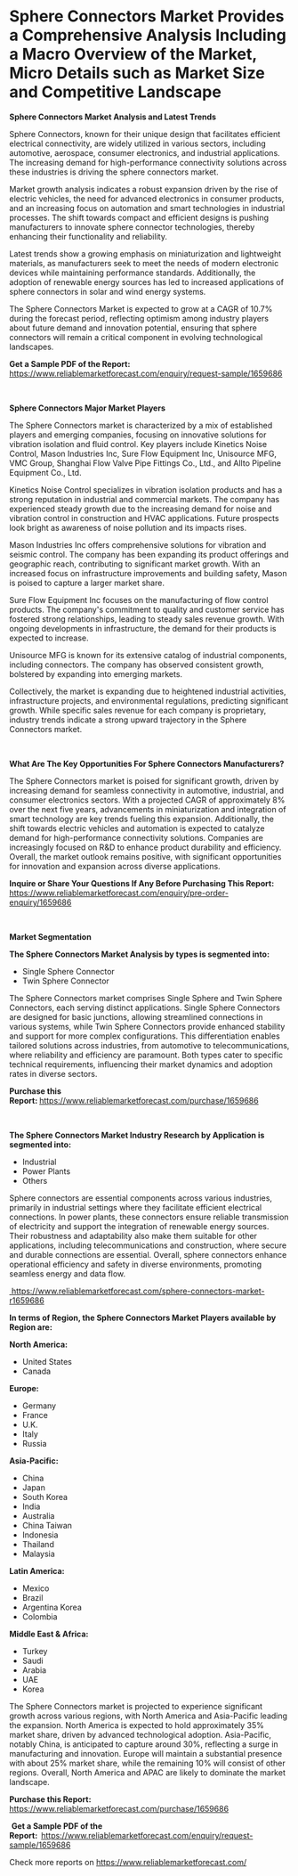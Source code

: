 <p><h1>Sphere Connectors Market Provides a Comprehensive Analysis Including a Macro Overview of the Market, Micro Details such as Market Size and Competitive Landscape</h1></p><p><strong>Sphere Connectors Market Analysis and Latest Trends</strong></p>
<p><p>Sphere Connectors, known for their unique design that facilitates efficient electrical connectivity, are widely utilized in various sectors, including automotive, aerospace, consumer electronics, and industrial applications. The increasing demand for high-performance connectivity solutions across these industries is driving the sphere connectors market.</p><p>Market growth analysis indicates a robust expansion driven by the rise of electric vehicles, the need for advanced electronics in consumer products, and an increasing focus on automation and smart technologies in industrial processes. The shift towards compact and efficient designs is pushing manufacturers to innovate sphere connector technologies, thereby enhancing their functionality and reliability.</p><p>Latest trends show a growing emphasis on miniaturization and lightweight materials, as manufacturers seek to meet the needs of modern electronic devices while maintaining performance standards. Additionally, the adoption of renewable energy sources has led to increased applications of sphere connectors in solar and wind energy systems.</p><p>The Sphere Connectors Market is expected to grow at a CAGR of 10.7% during the forecast period, reflecting optimism among industry players about future demand and innovation potential, ensuring that sphere connectors will remain a critical component in evolving technological landscapes.</p></p>
<p><strong>Get a Sample PDF of the Report:&nbsp;</strong> <a href="https://www.reliablemarketforecast.com/enquiry/request-sample/1659686?utm_campaign=2271&utm_medium=2&utm_source=Github&utm_content=ia&utm_term=23032025&utm_id=sphere-connectors">https://www.reliablemarketforecast.com/enquiry/request-sample/1659686</a></p>
<p>&nbsp;</p>
<p><strong>Sphere Connectors Major Market Players</strong></p>
<p><p>The Sphere Connectors market is characterized by a mix of established players and emerging companies, focusing on innovative solutions for vibration isolation and fluid control. Key players include Kinetics Noise Control, Mason Industries Inc, Sure Flow Equipment Inc, Unisource MFG, VMC Group, Shanghai Flow Valve Pipe Fittings Co., Ltd., and Allto Pipeline Equipment Co., Ltd.</p><p>Kinetics Noise Control specializes in vibration isolation products and has a strong reputation in industrial and commercial markets. The company has experienced steady growth due to the increasing demand for noise and vibration control in construction and HVAC applications. Future prospects look bright as awareness of noise pollution and its impacts rises.</p><p>Mason Industries Inc offers comprehensive solutions for vibration and seismic control. The company has been expanding its product offerings and geographic reach, contributing to significant market growth. With an increased focus on infrastructure improvements and building safety, Mason is poised to capture a larger market share.</p><p>Sure Flow Equipment Inc focuses on the manufacturing of flow control products. The company's commitment to quality and customer service has fostered strong relationships, leading to steady sales revenue growth. With ongoing developments in infrastructure, the demand for their products is expected to increase.</p><p>Unisource MFG is known for its extensive catalog of industrial components, including connectors. The company has observed consistent growth, bolstered by expanding into emerging markets.</p><p>Collectively, the market is expanding due to heightened industrial activities, infrastructure projects, and environmental regulations, predicting significant growth. While specific sales revenue for each company is proprietary, industry trends indicate a strong upward trajectory in the Sphere Connectors market.</p></p>
<p>&nbsp;</p>
<p><strong>What Are The Key Opportunities For Sphere Connectors Manufacturers?</strong></p>
<p><p>The Sphere Connectors market is poised for significant growth, driven by increasing demand for seamless connectivity in automotive, industrial, and consumer electronics sectors. With a projected CAGR of approximately 8% over the next five years, advancements in miniaturization and integration of smart technology are key trends fueling this expansion. Additionally, the shift towards electric vehicles and automation is expected to catalyze demand for high-performance connectivity solutions. Companies are increasingly focused on R&D to enhance product durability and efficiency. Overall, the market outlook remains positive, with significant opportunities for innovation and expansion across diverse applications.</p></p>
<p><strong>Inquire or Share Your Questions If Any Before Purchasing This Report:</strong> <a href="https://www.reliablemarketforecast.com/enquiry/pre-order-enquiry/1659686?utm_campaign=2271&utm_medium=2&utm_source=Github&utm_content=ia&utm_term=23032025&utm_id=sphere-connectors">https://www.reliablemarketforecast.com/enquiry/pre-order-enquiry/1659686</a></p>
<p>&nbsp;</p>
<p><strong>Market Segmentation</strong></p>
<p><strong>The Sphere Connectors Market Analysis by types is segmented into:</strong></p>
<p><ul><li>Single Sphere Connector</li><li>Twin Sphere Connector</li></ul></p>
<p><p>The Sphere Connectors market comprises Single Sphere and Twin Sphere Connectors, each serving distinct applications. Single Sphere Connectors are designed for basic junctions, allowing streamlined connections in various systems, while Twin Sphere Connectors provide enhanced stability and support for more complex configurations. This differentiation enables tailored solutions across industries, from automotive to telecommunications, where reliability and efficiency are paramount. Both types cater to specific technical requirements, influencing their market dynamics and adoption rates in diverse sectors.</p></p>
<p><strong>Purchase this Report:&nbsp;</strong><a href="https://www.reliablemarketforecast.com/purchase/1659686?utm_campaign=2271&utm_medium=2&utm_source=Github&utm_content=ia&utm_term=23032025&utm_id=sphere-connectors">https://www.reliablemarketforecast.com/purchase/1659686</a></p>
<p>&nbsp;</p>
<p><strong>The Sphere Connectors Market Industry Research by Application is segmented into:</strong></p>
<p><ul><li>Industrial</li><li>Power Plants</li><li>Others</li></ul></p>
<p><p>Sphere connectors are essential components across various industries, primarily in industrial settings where they facilitate efficient electrical connections. In power plants, these connectors ensure reliable transmission of electricity and support the integration of renewable energy sources. Their robustness and adaptability also make them suitable for other applications, including telecommunications and construction, where secure and durable connections are essential. Overall, sphere connectors enhance operational efficiency and safety in diverse environments, promoting seamless energy and data flow.</p></p>
<p><a href="https://www.reliablemarketforecast.com/sphere-connectors-market-r1659686?utm_campaign=2271&utm_medium=2&utm_source=Github&utm_content=ia&utm_term=23032025&utm_id=sphere-connectors">&nbsp;https://www.reliablemarketforecast.com/sphere-connectors-market-r1659686</a></p>
<p><strong>In terms of Region, the Sphere Connectors Market Players available by Region are:</strong></p>
<p>
    <p> <strong> North America: </strong>
        <ul>
            <li>United States</li>
            <li>Canada</li>
        </ul>
        </p> 
    <p> <strong> Europe: </strong>
        <ul>
            <li>Germany</li>
            <li>France</li>
            <li>U.K.</li>
            <li>Italy</li>
            <li>Russia</li>
        </ul>
        </p> 
    <p> <strong> Asia-Pacific: </strong>
        <ul>
            <li>China</li>
            <li>Japan</li>
            <li>South Korea</li>
            <li>India</li>
            <li>Australia</li>
            <li>China Taiwan</li>
            <li>Indonesia</li>
            <li>Thailand</li>
            <li>Malaysia</li>
        </ul>
        </p> 
    <p> <strong> Latin America: </strong>
        <ul>
            <li>Mexico</li>
            <li>Brazil</li>
            <li>Argentina Korea</li>
            <li>Colombia</li>
        </ul>
        </p> 
    <p> <strong> Middle East & Africa: </strong>
        <ul>
            <li>Turkey</li>
            <li>Saudi</li>
            <li>Arabia</li>
            <li>UAE</li>
            <li>Korea</li>
        </ul>
    </p>
    </p>
<p><p>The Sphere Connectors market is projected to experience significant growth across various regions, with North America and Asia-Pacific leading the expansion. North America is expected to hold approximately 35% market share, driven by advanced technological adoption. Asia-Pacific, notably China, is anticipated to capture around 30%, reflecting a surge in manufacturing and innovation. Europe will maintain a substantial presence with about 25% market share, while the remaining 10% will consist of other regions. Overall, North America and APAC are likely to dominate the market landscape.</p></p>
<p><strong>Purchase this Report: </strong><a href="https://www.reliablemarketforecast.com/purchase/1659686?utm_campaign=2271&utm_medium=2&utm_source=Github&utm_content=ia&utm_term=23032025&utm_id=sphere-connectors">https://www.reliablemarketforecast.com/purchase/1659686</a></p>
<p>&nbsp;<strong>Get a Sample PDF of the Report:&nbsp;&nbsp;</strong><a href="https://www.reliablemarketforecast.com/enquiry/request-sample/1659686?utm_campaign=2271&utm_medium=2&utm_source=Github&utm_content=ia&utm_term=23032025&utm_id=sphere-connectors">https://www.reliablemarketforecast.com/enquiry/request-sample/1659686</a></p>
<p><strong></strong></p>
<p>Check more reports on <a href="https://www.reliablemarketforecast.com/?utm_campaign=2271&utm_medium=2&utm_source=Github&utm_content=ia&utm_term=23032025&utm_id=sphere-connectors">https://www.reliablemarketforecast.com/</a></p>